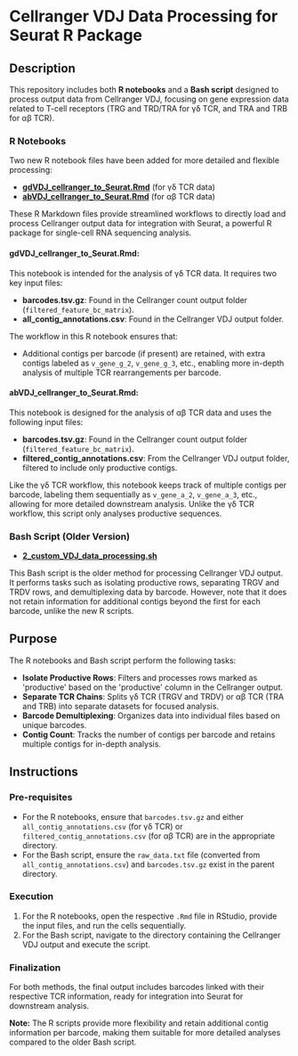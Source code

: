 # Cellranger VDJ Data Processing for Seurat R Package

## Description
This repository includes both **R notebooks** and a **Bash script** designed to process output data from Cellranger VDJ, focusing on gene expression data related to T-cell receptors (TRG and TRD/TRA for γδ TCR, and TRA and TRB for αβ TCR).

### R Notebooks
Two new R notebook files have been added for more detailed and flexible processing:
- **[gdVDJ_cellranger_to_Seurat.Rmd](/R_notebook/gdVDJ_cellranger_to_Seurat.Rmd)** (for γδ TCR data)
- **[abVDJ_cellranger_to_Seurat.Rmd](/R_notebook/abVDJ_cellranger_to_Seurat.Rmd)** (for αβ TCR data)

These R Markdown files provide streamlined workflows to directly load and process Cellranger output data for integration with Seurat, a powerful R package for single-cell RNA sequencing analysis.

#### gdVDJ_cellranger_to_Seurat.Rmd:
This notebook is intended for the analysis of γδ TCR data. It requires two key input files:
- **barcodes.tsv.gz**: Found in the Cellranger count output folder (`filtered_feature_bc_matrix`).
- **all_contig_annotations.csv**: Found in the Cellranger VDJ output folder.

The workflow in this R notebook ensures that:
- Additional contigs per barcode (if present) are retained, with extra contigs labeled as `v_gene_g_2`, `v_gene_g_3`, etc., enabling more in-depth analysis of multiple TCR rearrangements per barcode.

#### abVDJ_cellranger_to_Seurat.Rmd:
This notebook is designed for the analysis of αβ TCR data and uses the following input files:
- **barcodes.tsv.gz**: Found in the Cellranger count output folder (`filtered_feature_bc_matrix`).
- **filtered_contig_annotations.csv**: From the Cellranger VDJ output folder, filtered to include only productive contigs.

Like the γδ TCR workflow, this notebook keeps track of multiple contigs per barcode, labeling them sequentially as `v_gene_a_2`, `v_gene_a_3`, etc., allowing for more detailed downstream analysis. Unlike the γδ TCR workflow, this script only analyses productive sequences.

### Bash Script (Older Version)
- **[2_custom_VDJ_data_processing.sh](/bash_scripts/2_custom_VDJ_data_processing.sh)**

This Bash script is the older method for processing Cellranger VDJ output. It performs tasks such as isolating productive rows, separating TRGV and TRDV rows, and demultiplexing data by barcode. However, note that it does not retain information for additional contigs beyond the first for each barcode, unlike the new R scripts.

## Purpose
The R notebooks and Bash script perform the following tasks:
- **Isolate Productive Rows**: Filters and processes rows marked as 'productive' based on the 'productive' column in the Cellranger output.
- **Separate TCR Chains**: Splits γδ TCR (TRGV and TRDV) or αβ TCR (TRA and TRB) into separate datasets for focused analysis.
- **Barcode Demultiplexing**: Organizes data into individual files based on unique barcodes.
- **Contig Count**: Tracks the number of contigs per barcode and retains multiple contigs for in-depth analysis.

## Instructions
### Pre-requisites
- For the R notebooks, ensure that `barcodes.tsv.gz` and either `all_contig_annotations.csv` (for γδ TCR) or `filtered_contig_annotations.csv` (for αβ TCR) are in the appropriate directory.
- For the Bash script, ensure the `raw_data.txt` file (converted from `all_contig_annotations.csv`) and `barcodes.tsv.gz` exist in the parent directory.

### Execution
1. For the R notebooks, open the respective `.Rmd` file in RStudio, provide the input files, and run the cells sequentially.
2. For the Bash script, navigate to the directory containing the Cellranger VDJ output and execute the script.

### Finalization
For both methods, the final output includes barcodes linked with their respective TCR information, ready for integration into Seurat for downstream analysis.

**Note:** The R scripts provide more flexibility and retain additional contig information per barcode, making them suitable for more detailed analyses compared to the older Bash script.

